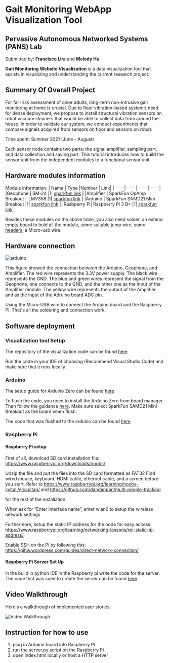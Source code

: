 # Gait Monitoring WebApp Visualization Tool
## Pervasive Autonomous Networked Systems (PANS) Lab 
Submitted by: **Francisco Lira** and **Melody Hu**

**Gait Monitoring Website Visualization** is a data visualization tool that assists in visualizing and understanding the current research project. 

## Summary Of Overall Project

For fall-risk assessment of older adults, long-term non-intrusive gait monitoring at home is crucial. Due to floor vibration-based system’s need for dense deployment, we propose to install structural vibration sensors on robot vacuum cleaners that would be able to collect data from around the house. In order to validate our system, we conduct experiments that compare signals acquired from sensors on floor and sensors on robot.

Time spent: Summer 2021 (June - August)

Each sensor node contains two parts: the signal amplifier, sampling part, and data collection and saving part. This tutorial introduces how to build the sensor unit from the independent modules to a functional sensor unit.

## Hardware modules information
Module information.
| Name | Type |Number | Link|
|-----|-----|-----|-----|
|Geophone | SM-24 |1| [sparkfun link](https://www.sparkfun.com/products/11744) |
|Amplifier | SparkFun OpAmp Breakout - LMV358 |1| [sparkfun link](https://www.sparkfun.com/products/9816) |
|Arduino | SparkFun SAMD21 Mini Breakout |1| [sparkfun link](https://www.sparkfun.com/products/13664) |
|Rasbperry Pi| Raspberry Pi 3 B+ |1| [sparkfun link](https://www.sparkfun.com/products/14643)

Besides these modules on the above table, you also need solder, an extend empty board to hold all the module, some suitable jump wire, some [headers](https://www.sparkfun.com/products/116), a Micro-usb wire.

## Hardware connection

![arduino](https://user-images.githubusercontent.com/70989875/129838589-b4d0668e-7e49-40e3-9e9e-3f6826eafe8b.jpg)


This figure showed the connection between the Arduino, Geophone, and Amplifier. The red wire represents the 3.3V power supply. The black wire represents the GND. The blue and green wires represent the signal from the Geophone, one connects to the GND, and the other one as the input of the Amplifier module. The yellow wire represents the output of the Amplifier and as the input of the Adruino board ADC pin.

Using the Micro-USB wire to connect the Arduino board and the Raspberry Pi. That's all the soldering and connection work.

## Software deployment

### Visualization tool Setup
The repository of the visualization code can be found [here](https://github.com/frankie-lira/Gait-Monitoring-Website)

Run the code in your IDE of choosing (Recommend Visual Studio Code) and make sure that it runs locally. 

### Arduino 
The setup guide for Arduino Zero can be found [here](https://learn.sparkfun.com/tutorials/samd21-minidev-breakout-hookup-guide/setting-up-arduino)

To flush the code, you need to install the Arduino Zero from board manager. Then follow the guidance [here](https://learn.sparkfun.com/tutorials/samd21-minidev-breakout-hookup-guide/setting-up-arduino). Make sure select SparkFun SAMD21 Mini Breakout as the board when flush.

The code that was flushed to the arduino can be found [here](https://github.com/frankie-lira/Gait-Monitoring-Website/tree/master/Arduino)

### Raspberry Pi

#### Raspberry Pi setup
First of all, download SD card installation file: https://www.raspberrypi.org/downloads/noobs/

Unzip the file and put the files into the SD card formatted as FAT32 Find wired mouse, keyboard, HDMI cable, ethernet cable, and a screen before you start. Refer to https://www.raspberrypi.org/learning/noobs-install/elcapitan/ and https://github.com/dandanpan/multi-people-tracking

for the rest of the installation.

When ask for ”Enter interface name”, enter wlan0 to setup the wireless network settings

Furthermore, setup the static IP address for the node for easy access: https://www.raspberrypi.org/learning/networking-lessons/rpi-static-ip-address/

Enable SSH on the Pi by following this: https://pihw.wordpress.com/guides/direct-network-connection/

#### Raspberry Pi Server Set Up
in the build in python IDE in the Raspberry pi write the code for the server. The code that was sued to create the server can be found [here](https://github.com/frankie-lira/Gait-Monitoring-Website/tree/master/raspberry%20pi)

## Video Walkthrough
Here's a walkthrough of implemented user stories:

<img src='url' width='' alt='Video Walkthrough' />

## Instruction for how to use

1. plug in Arduino board into Raspberry Pi
2. run the server.py script on the Raspberry Pi
3. open index.html locally or host a HTTP server
